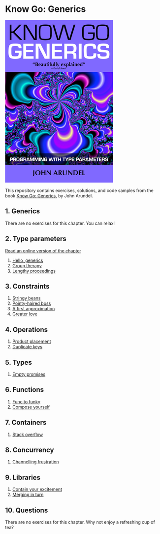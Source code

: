 # Know Go: Generics

[![](img/cover_small.png)](https://bitfieldconsulting.com/books/generics)

This repository contains exercises, solutions, and code samples from the book [Know Go: Generics](https://bitfieldconsulting.com/books/generics), by John Arundel.

## 1. Generics

There are no exercises for this chapter. You can relax!

## 2. Type parameters

[Read an online version of the chapter](https://bitfieldconsulting.com/golang/type-parameters)

1. [Hello, generics](exercises/2.1/)
2. [Group therapy](exercises/2.2/)
3. [Lengthy proceedings](exercises/2.3/)

## 3. Constraints

1. [Stringy beans](exercises/3.1/)
2. [Pointy-haired boss](exercises/3.2/)
3. [A first approximation](exercises/3.3/)
4. [Greater love](exercises/3.4/)

## 4. Operations

1. [Product placement](exercises/4.1/)
2. [Duplicate keys](exercises/4.2/)

## 5. Types

1. [Empty promises](exercises/5.1/)

## 6. Functions

1. [Func to funky](exercises/6.1/)
2. [Compose yourself](exercises/6.2/)

## 7. Containers

1. [Stack overflow](exercises/7.1/)

## 8. Concurrency

1. [Channelling frustration](exercises/8.1/)

## 9. Libraries

1. [Contain your excitement](exercises/9.1/)
2. [Merging in turn](exercises/9.2/)

## 10. Questions

There are no exercises for this chapter. Why not enjoy a refreshing cup of tea?
